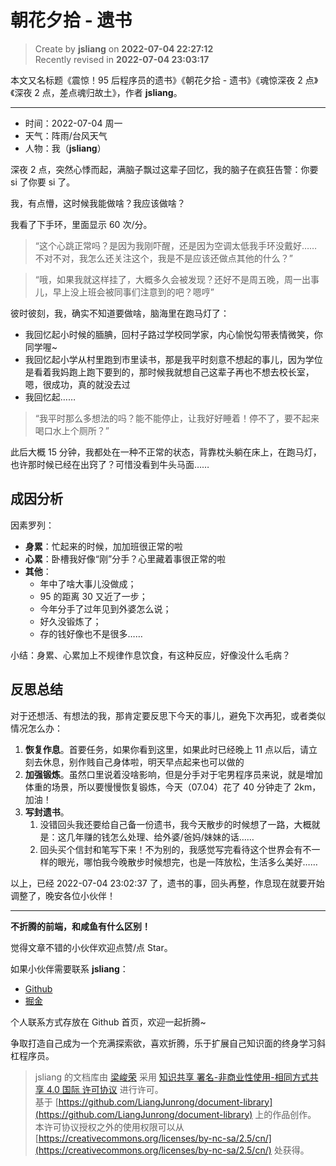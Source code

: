 朝花夕拾 - 遗书
===

> Create by **jsliang** on **2022-07-04 22:27:12**  
> Recently revised in **2022-07-04 23:03:17**

本文又名标题《震惊！95 后程序员的遗书》《朝花夕拾 - 遗书》《魂惊深夜 2 点》《深夜 2 点，差点魂归故土》，作者 **jsliang**。

---

* 时间：2022-07-04 周一
* 天气：阵雨/台风天气
* 人物：我（**jsliang**）

深夜 2 点，突然心悸而起，满脑子飘过这辈子回忆，我的脑子在疯狂告警：你要 si 了你要 si 了。

我，有点懵，这时候我能做啥？我应该做啥？

我看了下手环，里面显示 60 次/分。

> “这个心跳正常吗？是因为我刚吓醒，还是因为空调太低我手环没戴好……不对不对，我怎么还关注这个，我是不是应该还做点其他的什么？”

> “哦，如果我就这样挂了，大概多久会被发现？还好不是周五晚，周一出事儿，早上没上班会被同事们注意到的吧？嗯哼”

彼时彼刻，我，确实不知道要做啥，脑海里在跑马灯了：

* 我回忆起小时候的腼腆，回村子路过学校同学家，内心愉悦勾带表情微笑，你同学喔~
* 我回忆起小学从村里跑到市里读书，那是我平时刻意不想起的事儿，因为学位是看着我妈跑上跑下要到的，那时候我就想自己这辈子再也不想去校长室，嗯，很成功，真的就没去过
* 我回忆起……

> “我平时那么多想法的吗？能不能停止，让我好好睡着！停不了，要不起来喝口水上个厕所？”

此后大概 15 分钟，我都处在一种不正常的状态，背靠枕头躺在床上，在跑马灯，也许那时候已经在出窍了？可惜没看到牛头马面……

## 成因分析

因素罗列：

* **身累**：忙起来的时候，加加班很正常的啦
* **心累**：卧槽我好像“刚”分手？心里藏着事很正常的啦
* **其他**：
  * 年中了啥大事儿没做成；
  * 95 的距离 30 又近了一步；
  * 今年分手了过年见到外婆怎么说；
  * 好久没锻炼了；
  * 存的钱好像也不是很多……

小结：身累、心累加上不规律作息饮食，有这种反应，好像没什么毛病？

## 反思总结

对于还想活、有想法的我，那肯定要反思下今天的事儿，避免下次再犯，或者类似情况怎么办：

1. **恢复作息**。首要任务，如果你看到这里，如果此时已经晚上 11 点以后，请立刻去休息，别作贱自己身体啦，明天早点起来也可以做的
2. **加强锻炼**。虽然口里说着没啥影响，但是分手对于宅男程序员来说，就是增加体重的场景，所以要慢慢恢复锻炼，今天（07.04）花了 40 分钟走了 2km，加油！
3. **写封遗书**。
   1. 没错回头我还要给自己备一份遗书，我今天散步的时候想了一路，大概就是：这几年赚的钱怎么处理、给外婆/爸妈/妹妹的话……
   2. 回头买个信封和笔写下来！不为别的，我感觉写完看待这个世界会有不一样的眼光，哪怕我今晚散步时候想完，也是一阵放松，生活多么美好……

以上，已经 2022-07-04 23:02:37 了，遗书的事，回头再整，作息现在就要开始调整了，晚安各位小伙伴！

---

**不折腾的前端，和咸鱼有什么区别！**

觉得文章不错的小伙伴欢迎点赞/点 Star。

如果小伙伴需要联系 **jsliang**：

* [Github](https://github.com/LiangJunrong/document-library)
* [掘金](https://juejin.im/user/3403743728515246)

个人联系方式存放在 Github 首页，欢迎一起折腾~

争取打造自己成为一个充满探索欲，喜欢折腾，乐于扩展自己知识面的终身学习斜杠程序员。

> jsliang 的文档库由 [梁峻荣](https://github.com/LiangJunrong) 采用 [知识共享 署名-非商业性使用-相同方式共享 4.0 国际 许可协议](http://creativecommons.org/licenses/by-nc-sa/4.0/) 进行许可。<br/>基于 [https://github.com/LiangJunrong/document-library](https://github.com/LiangJunrong/document-library) 上的作品创作。<br/>本许可协议授权之外的使用权限可以从 [https://creativecommons.org/licenses/by-nc-sa/2.5/cn/](https://creativecommons.org/licenses/by-nc-sa/2.5/cn/) 处获得。
